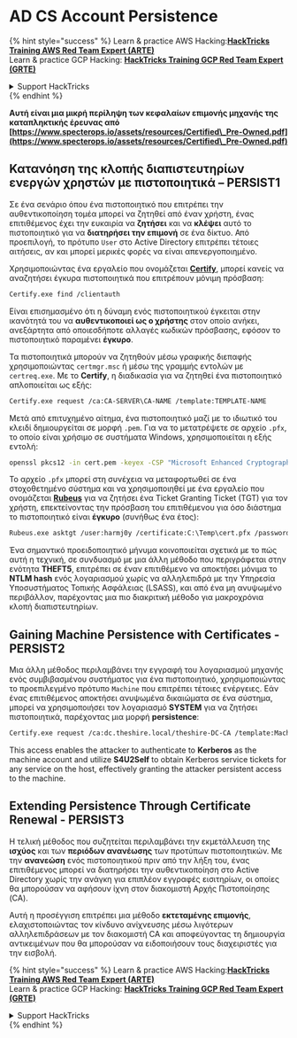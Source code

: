 # AD CS Account Persistence

{% hint style="success" %}
Learn & practice AWS Hacking:<img src="/.gitbook/assets/arte.png" alt="" data-size="line">[**HackTricks Training AWS Red Team Expert (ARTE)**](https://training.hacktricks.xyz/courses/arte)<img src="/.gitbook/assets/arte.png" alt="" data-size="line">\
Learn & practice GCP Hacking: <img src="/.gitbook/assets/grte.png" alt="" data-size="line">[**HackTricks Training GCP Red Team Expert (GRTE)**<img src="/.gitbook/assets/grte.png" alt="" data-size="line">](https://training.hacktricks.xyz/courses/grte)

<details>

<summary>Support HackTricks</summary>

* Check the [**subscription plans**](https://github.com/sponsors/carlospolop)!
* **Join the** 💬 [**Discord group**](https://discord.gg/hRep4RUj7f) or the [**telegram group**](https://t.me/peass) or **follow** us on **Twitter** 🐦 [**@hacktricks\_live**](https://twitter.com/hacktricks\_live)**.**
* **Share hacking tricks by submitting PRs to the** [**HackTricks**](https://github.com/carlospolop/hacktricks) and [**HackTricks Cloud**](https://github.com/carlospolop/hacktricks-cloud) github repos.

</details>
{% endhint %}

**Αυτή είναι μια μικρή περίληψη των κεφαλαίων επιμονής μηχανής της καταπληκτικής έρευνας από [https://www.specterops.io/assets/resources/Certified\_Pre-Owned.pdf](https://www.specterops.io/assets/resources/Certified\_Pre-Owned.pdf)**

## **Κατανόηση της κλοπής διαπιστευτηρίων ενεργών χρηστών με πιστοποιητικά – PERSIST1**

Σε ένα σενάριο όπου ένα πιστοποιητικό που επιτρέπει την αυθεντικοποίηση τομέα μπορεί να ζητηθεί από έναν χρήστη, ένας επιτιθέμενος έχει την ευκαιρία να **ζητήσει** και να **κλέψει** αυτό το πιστοποιητικό για να **διατηρήσει την επιμονή** σε ένα δίκτυο. Από προεπιλογή, το πρότυπο `User` στο Active Directory επιτρέπει τέτοιες αιτήσεις, αν και μπορεί μερικές φορές να είναι απενεργοποιημένο.

Χρησιμοποιώντας ένα εργαλείο που ονομάζεται [**Certify**](https://github.com/GhostPack/Certify), μπορεί κανείς να αναζητήσει έγκυρα πιστοποιητικά που επιτρέπουν μόνιμη πρόσβαση:
```bash
Certify.exe find /clientauth
```
Είναι επισημασμένο ότι η δύναμη ενός πιστοποιητικού έγκειται στην ικανότητά του να **αυθεντικοποιεί ως ο χρήστης** στον οποίο ανήκει, ανεξάρτητα από οποιεσδήποτε αλλαγές κωδικών πρόσβασης, εφόσον το πιστοποιητικό παραμένει **έγκυρο**.

Τα πιστοποιητικά μπορούν να ζητηθούν μέσω γραφικής διεπαφής χρησιμοποιώντας `certmgr.msc` ή μέσω της γραμμής εντολών με `certreq.exe`. Με το **Certify**, η διαδικασία για να ζητηθεί ένα πιστοποιητικό απλοποιείται ως εξής:
```bash
Certify.exe request /ca:CA-SERVER\CA-NAME /template:TEMPLATE-NAME
```
Μετά από επιτυχημένο αίτημα, ένα πιστοποιητικό μαζί με το ιδιωτικό του κλειδί δημιουργείται σε μορφή `.pem`. Για να το μετατρέψετε σε αρχείο `.pfx`, το οποίο είναι χρήσιμο σε συστήματα Windows, χρησιμοποιείται η εξής εντολή:
```bash
openssl pkcs12 -in cert.pem -keyex -CSP "Microsoft Enhanced Cryptographic Provider v1.0" -export -out cert.pfx
```
Το αρχείο `.pfx` μπορεί στη συνέχεια να μεταφορτωθεί σε ένα στοχοθετημένο σύστημα και να χρησιμοποιηθεί με ένα εργαλείο που ονομάζεται [**Rubeus**](https://github.com/GhostPack/Rubeus) για να ζητήσει ένα Ticket Granting Ticket (TGT) για τον χρήστη, επεκτείνοντας την πρόσβαση του επιτιθέμενου για όσο διάστημα το πιστοποιητικό είναι **έγκυρο** (συνήθως ένα έτος):
```bash
Rubeus.exe asktgt /user:harmj0y /certificate:C:\Temp\cert.pfx /password:CertPass!
```
Ένα σημαντικό προειδοποιητικό μήνυμα κοινοποιείται σχετικά με το πώς αυτή η τεχνική, σε συνδυασμό με μια άλλη μέθοδο που περιγράφεται στην ενότητα **THEFT5**, επιτρέπει σε έναν επιτιθέμενο να αποκτήσει μόνιμα το **NTLM hash** ενός λογαριασμού χωρίς να αλληλεπιδρά με την Υπηρεσία Υποσυστήματος Τοπικής Ασφάλειας (LSASS), και από ένα μη ανυψωμένο περιβάλλον, παρέχοντας μια πιο διακριτική μέθοδο για μακροχρόνια κλοπή διαπιστευτηρίων.

## **Gaining Machine Persistence with Certificates - PERSIST2**

Μια άλλη μέθοδος περιλαμβάνει την εγγραφή του λογαριασμού μηχανής ενός συμβιβασμένου συστήματος για ένα πιστοποιητικό, χρησιμοποιώντας το προεπιλεγμένο πρότυπο `Machine` που επιτρέπει τέτοιες ενέργειες. Εάν ένας επιτιθέμενος αποκτήσει ανυψωμένα δικαιώματα σε ένα σύστημα, μπορεί να χρησιμοποιήσει τον λογαριασμό **SYSTEM** για να ζητήσει πιστοποιητικά, παρέχοντας μια μορφή **persistence**:
```bash
Certify.exe request /ca:dc.theshire.local/theshire-DC-CA /template:Machine /machine
```
This access enables the attacker to authenticate to **Kerberos** as the machine account and utilize **S4U2Self** to obtain Kerberos service tickets for any service on the host, effectively granting the attacker persistent access to the machine.

## **Extending Persistence Through Certificate Renewal - PERSIST3**

Η τελική μέθοδος που συζητείται περιλαμβάνει την εκμετάλλευση της **ισχύος** και των **περιόδων ανανέωσης** των προτύπων πιστοποιητικών. Με την **ανανεώση** ενός πιστοποιητικού πριν από την λήξη του, ένας επιτιθέμενος μπορεί να διατηρήσει την αυθεντικοποίηση στο Active Directory χωρίς την ανάγκη για επιπλέον εγγραφές εισιτηρίων, οι οποίες θα μπορούσαν να αφήσουν ίχνη στον διακομιστή Αρχής Πιστοποίησης (CA).

Αυτή η προσέγγιση επιτρέπει μια μέθοδο **εκτεταμένης επιμονής**, ελαχιστοποιώντας τον κίνδυνο ανίχνευσης μέσω λιγότερων αλληλεπιδράσεων με τον διακομιστή CA και αποφεύγοντας τη δημιουργία αντικειμένων που θα μπορούσαν να ειδοποιήσουν τους διαχειριστές για την εισβολή.

{% hint style="success" %}
Learn & practice AWS Hacking:<img src="/.gitbook/assets/arte.png" alt="" data-size="line">[**HackTricks Training AWS Red Team Expert (ARTE)**](https://training.hacktricks.xyz/courses/arte)<img src="/.gitbook/assets/arte.png" alt="" data-size="line">\
Learn & practice GCP Hacking: <img src="/.gitbook/assets/grte.png" alt="" data-size="line">[**HackTricks Training GCP Red Team Expert (GRTE)**<img src="/.gitbook/assets/grte.png" alt="" data-size="line">](https://training.hacktricks.xyz/courses/grte)

<details>

<summary>Support HackTricks</summary>

* Check the [**subscription plans**](https://github.com/sponsors/carlospolop)!
* **Join the** 💬 [**Discord group**](https://discord.gg/hRep4RUj7f) or the [**telegram group**](https://t.me/peass) or **follow** us on **Twitter** 🐦 [**@hacktricks\_live**](https://twitter.com/hacktricks\_live)**.**
* **Share hacking tricks by submitting PRs to the** [**HackTricks**](https://github.com/carlospolop/hacktricks) and [**HackTricks Cloud**](https://github.com/carlospolop/hacktricks-cloud) github repos.

</details>
{% endhint %}
